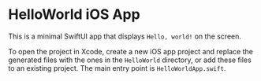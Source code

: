 # HelloWorld iOS App

This is a minimal SwiftUI app that displays `Hello, world!` on the screen.

To open the project in Xcode, create a new iOS app project and replace the generated files with the ones in the `HelloWorld` directory, or add these files to an existing project. The main entry point is `HelloWorldApp.swift`.
